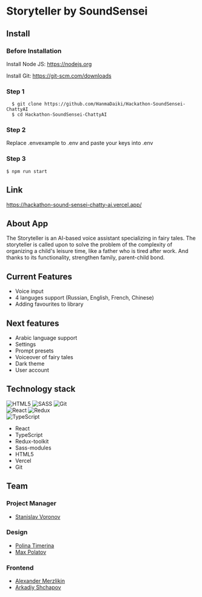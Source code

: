 # Storyteller by SoundSensei

## Install

### Before Installation

Install Node JS: https://nodejs.org

Install Git: https://git-scm.com/downloads

### Step 1

```
  $ git clone https://github.com/HanmaDaiki/Hackathon-SoundSensei-ChattyAI
  $ cd Hackathon-SoundSensei-ChattyAI
```
  
### Step 2
 
Replace .envexample to .env and paste your keys into .env

### Step 3

```
$ npm run start
```

## Link

https://hackathon-sound-sensei-chatty-ai.vercel.app/

## About App

The Storyteller is an AI-based voice assistant specializing in fairy tales. The storyteller is called upon to solve the problem of the complexity of organizing a child's leisure time, like a father who is tired after work. And thanks to its functionality, strengthen family, parent-child bond.

## Current Features

- Voice input
- 4 languges support (Russian, English, French, Chinese)
- Adding favourites to library

## Next features

- Arabic language support
- Settings
- Prompt presets
- Voiceover of fairy tales
- Dark theme
- User account

## Technology stack
![HTML5](https://img.shields.io/badge/html5-%23E34F26.svg?style=for-the-badge&logo=html5&logoColor=white)
![SASS](https://img.shields.io/badge/SASS%20-hotpink.svg?&style=for-the-badge&logo=SASS&logoColor=white)
![Git](https://img.shields.io/badge/git-%23F05033.svg?style=for-the-badge&logo=git&logoColor=white)  
![React](https://img.shields.io/badge/react-%2320232a.svg?style=for-the-badge&logo=react&logoColor=%2361DAFB)
![Redux](https://img.shields.io/badge/redux%20-%23593d88.svg?&style=for-the-badge&logo=redux&logoColor=white")  
![TypeScript](https://img.shields.io/badge/typescript%20-%23007ACC.svg?&style=for-the-badge&logo=typescript&logoColor=white)

- React
- TypeScript
- Redux-toolkit
- Sass-modules
- HTML5
- Vercel
- Git

## Team

### Project Manager

- [Stanislav Voronov](https://t.me/cap_st)

### Design

- [Polina Timerina](https://t.me/ptmrn)
- [Max Polatov](https://t.me/desikobee)

### Frontend

- [Alexander Merzlikin](https://t.me/Daikihanma)
- [Arkadiy Shchapov](https://t.me/arkady_vl)
